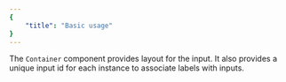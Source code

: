 ```yaml
---
{
	"title": "Basic usage"
}
---
```


The `Container` component provides layout for the input. It also provides
a unique input id for each instance to associate labels with inputs.
